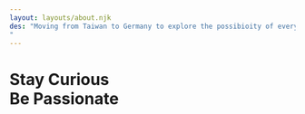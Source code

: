```yaml
---
layout: layouts/about.njk
des: "Moving from Taiwan to Germany to explore the possibioity of everything in the world. Currently work as software developer in Stuttgart, Germany. Diving into Nautral Language Processing and Deep Learning. Also Devote my passion to sport, baking, and painting during my leisure time. 
"
---
```

# Stay Curious <br> Be Passionate
